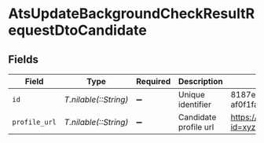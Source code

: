 # AtsUpdateBackgroundCheckResultRequestDtoCandidate


## Fields

| Field                                | Type                                 | Required                             | Description                          | Example                              |
| ------------------------------------ | ------------------------------------ | ------------------------------------ | ------------------------------------ | ------------------------------------ |
| `id`                                 | *T.nilable(::String)*                | :heavy_minus_sign:                   | Unique identifier                    | 8187e5da-dc77-475e-9949-af0f1fa4e4e3 |
| `profile_url`                        | *T.nilable(::String)*                | :heavy_minus_sign:                   | Candidate profile url                | https://exmaple.com/candidate?id=xyz |